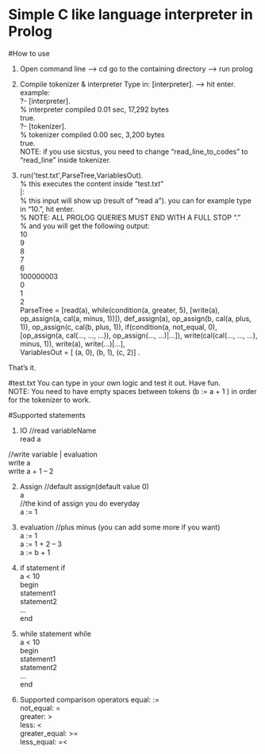 Simple C like language interpreter in Prolog
============================================

#How to use
1. Open command line —> cd go to the containing directory —> run prolog

2. Compile tokenizer & interpreter
Type in: [interpreter]. —> hit enter.  
example:  
?- [interpreter].  
% interpreter compiled 0.01 sec, 17,292 bytes  
true.  
?- [tokenizer].  
% tokenizer compiled 0.00 sec, 3,200 bytes  
true.  
NOTE: if you use sicstus, you need to change “read_line_to_codes” to “read_line” inside tokenizer.  

3. run('test.txt',ParseTree,VariablesOut).  
% this executes the content inside “test.txt”  
|:  
% this input will show up (result of “read a”). you can for example type in “10.”, hit enter.  
% NOTE: ALL PROLOG QUERIES MUST END WITH A FULL STOP “.”  
% and you will get the following output:  
10  
9  
8  
7  
6  
100000003  
0  
1  
2  
ParseTree = [read(a), while(condition(a, greater, 5), [write(a), op_assign(a, cal(a, minus, 1))]), def_assign(a), op_assign(b, cal(a, plus, 1)), op_assign(c, cal(b, plus, 1)), if(condition(a, not_equal, 0), [op_assign(a, cal(..., ..., ...)), op_assign(..., ...)|...]), write(cal(cal(..., ..., ...), minus, 1)), write(a), write(...)|...],  
VariablesOut = [ (a, 0), (b, 1), (c, 2)] .  

That’s it.  

#test.txt
You can type in your own logic and test it out. Have fun.  
NOTE: You need to have empty spaces between tokens (b := a + 1 ) in order for the tokenizer to work.  

#Supported statements

1. IO
//read variableName  
read a  

//write variable | evaluation  
write a  
write a + 1 – 2  

2. Assign
//default assign(default value 0)  
a  
//the kind of assign you do everyday  
a := 1  

3. evaluation
//plus minus (you can add some more if you want)  
a := 1  
a := 1 + 2 – 3  
a := b + 1  

4. if statement
if  
a < 10  
begin  
statement1  
statement2  
...  
end  


5. while statement
while  
a < 10  
begin  
statement1  
statement2  
...  
end  

6. Supported comparison operators
equal: :=  
not_equal: \=  
greater: >  
less: <  
greater_equal: >=  
less_equal: =<  
